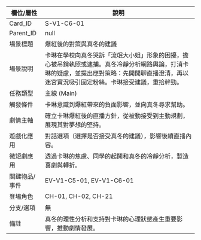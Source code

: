 | 欄位/屬性 | 說明 |
|---|---|
| Card_ID | S-V1-C6-01 |
| Parent_ID | null |
| 場景標題 | 爆紅後的對策與真冬的建議 |
| 場景說明 | 卡琳在學校向真冬哭訴「流氓大小姐」形象的困擾，擔心被吊銷執照或逮捕。真冬冷靜分析網路輿論，打消卡琳的疑慮，並提出應對策略：先開閒聊直播澄清，再以迷宮實況吸引固定粉絲。卡琳接受建議，重拾幹勁。 |
| 任務類型 | 主線 (Main) |
| 觸發條件 | 卡琳意識到爆紅帶來的負面影響，並向真冬尋求幫助。 |
| 劇情主軸 | 確立卡琳爆紅後的直播方針，從被動接受到主動規劃，展現其對夢想的堅持。 |
| 遊戲化應用 | 對話選項（選擇是否接受真冬的建議），影響後續直播內容。 |
| 微短劇應用 | 透過卡琳的焦慮、同學的起鬨和真冬的冷靜分析，製造喜劇與轉折。 |
| 關鍵物品/事件 | EV-V1-C5-01, EV-V1-C6-01 |
| 登場角色 | CH-01, CH-02, CH-21 |
| 分支/選項 | 無 |
| 備註 | 真冬的理性分析和支持對卡琳的心理狀態產生重要影響，推動劇情發展。 |

